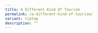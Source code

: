 ```yaml
---
title: A Different Kind Of Tourism
permalink: /a-different-kind-of-tourism/
variant: tiptap
description: ""
---
```

